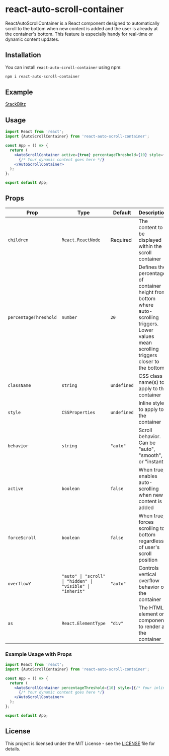 # react-auto-scroll-container

ReactAutoScrollContainer is a React component designed to automatically scroll to the bottom when new content is added and the user is already at the container's bottom. This feature is especially handy for real-time or dynamic content updates.

## Installation

You can install `react-auto-scroll-container` using npm:

```bash
npm i react-auto-scroll-container
```

## Example

[StackBlitz](https://stackblitz.com/edit/stackblitz-starters-jklubu?file=src%2FApp.tsx)

## Usage

```jsx
import React from 'react';
import {AutoScrollContainer} from 'react-auto-scroll-container';

const App = () => {
  return (
    <AutoScrollContainer active={true} percentageThreshold={10} style={{/* Your inline styles goes here */}} className="Your css classes goes here">
      {/* Your dynamic content goes here */}
    </AutoScrollContainer>
  );
};

export default App;
```

## Props

| Prop                    | Type                                                     | Default       | Description                                                                                                                                     |
| ----------------------- | -------------------------------------------------------- | ------------- | ----------------------------------------------------------------------------------------------------------------------------------------------- |
| `children`            | `React.ReactNode`                                      | Required      | The content to be displayed within the scroll container                                                                                         |
| `percentageThreshold` | `number`                                               | `20`        | Defines the percentage of container height from bottom where auto-scrolling triggers. Lower values mean scrolling triggers closer to the bottom |
| `className`           | `string`                                               | `undefined` | CSS class name(s) to apply to the container                                                                                                     |
| `style`               | `CSSProperties`                                        | `undefined` | Inline styles to apply to the container                                                                                                         |
| `behavior`            | `string`                                               | `"auto"`    | Scroll behavior. Can be "auto", "smooth", or "instant"                                                                                          |
| `active`              | `boolean`                                              | `false`     | When true, enables auto-scrolling when new content is added                                                                                     |
| `forceScroll`         | `boolean`                                              | `false`     | When true, forces scrolling to bottom regardless of user's scroll position                                                                      |
| `overflowY`           | `"auto" \| "scroll" \| "hidden" \| "visible" \| "inherit"` | `"auto"`    | Controls vertical overflow behavior of the container                                                                                            |
| `as`                  | `React.ElementType`                                    | `"div"`     | The HTML element or component to render as the container                                                                                        |

### Example Usage with Props

```jsx
import React from 'react';
import {AutoScrollContainer} from 'react-auto-scroll-container';

const App = () => {
  return (
    <AutoScrollContainer percentageThreshold={10} style={{/* Your inline styles goes here */}} className="Your css classes goes here">
      {/* Your dynamic content goes here */}
    </AutoScrollContainer>
  );
};

export default App;
```

## License

This project is licensed under the MIT License - see the [LICENSE](LICENSE) file for details.

